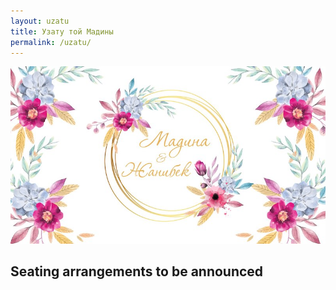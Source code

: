 ```yaml
---
layout: uzatu
title: Узату той Мадины
permalink: /uzatu/
---
```


![Узату той](/assets/uzatu/madina-janibek-uzatu.jpeg)

## Seating arrangements to be announced
